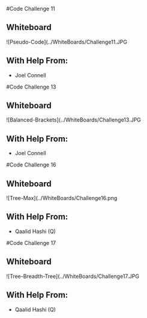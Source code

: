 #Code Challenge 11

## Whiteboard
![Pseudo-Code](../WhiteBoards/Challenge11.JPG

## With Help From:
- Joel Connell

#Code Challenge 13

## Whiteboard
![Balanced-Brackets](../WhiteBoards/Challenge13.JPG

## With Help From:
- Joel Connell

#Code Challenge 16

## Whiteboard
![Tree-Max](../WhiteBoards/Challenge16.png

## With Help From:
- Qaalid Hashi (Q)

#Code Challenge 17

## Whiteboard
![Tree-Breadth-Tree](../WhiteBoards/Challenge17.JPG

## With Help From:
- Qaalid Hashi (Q)

